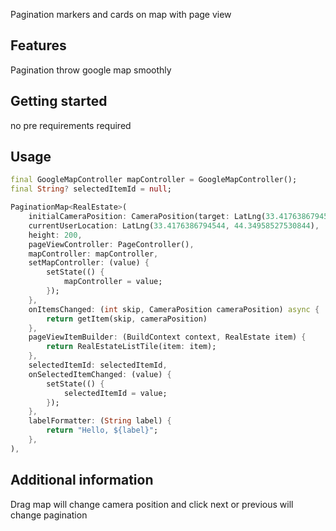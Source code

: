 Pagination markers and cards on map with page view

## Features

Pagination throw google map smoothly

## Getting started

no pre requirements required

## Usage

```dart
final GoogleMapController mapController = GoogleMapController();
final String? selectedItemId = null;

PaginationMap<RealEstate>(
    initialCameraPosition: CameraPosition(target: LatLng(33.4176386794544, 44.34958527530844)),
    currentUserLocation: LatLng(33.4176386794544, 44.34958527530844),
    height: 200,
    pageViewController: PageController(),
    mapController: mapController,
    setMapController: (value) {
        setState(() {
            mapController = value;
        });
    },
    onItemsChanged: (int skip, CameraPosition cameraPosition) async {
        return getItem(skip, cameraPosition)
    },
    pageViewItemBuilder: (BuildContext context, RealEstate item) {
        return RealEstateListTile(item: item);
    },
    selectedItemId: selectedItemId,
    onSelectedItemChanged: (value) {
        setState(() {
            selectedItemId = value;
        });
    },
    labelFormatter: (String label) {
        return "Hello, ${label}";
    },
),

```

## Additional information

Drag map will change camera position and click next or previous will change pagination
